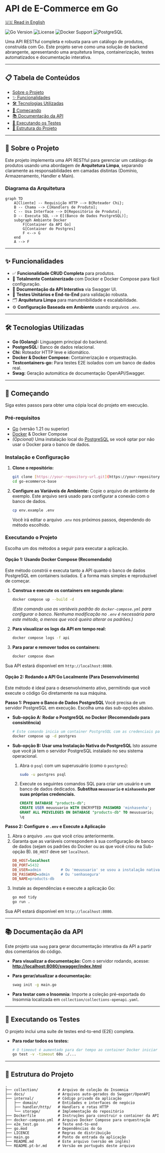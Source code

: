 # API de E-Commerce em Go

[🇺🇸 Read in English](README.md)

![Go Version](https://img.shields.io/badge/Go-1.21%2B-blue.svg)
![License](https://img.shields.io/badge/Licença-MIT-green.svg)
![Docker Support](https://img.shields.io/badge/Docker-Compatível-blue.svg?logo=docker)
![PostgreSQL](https://img.shields.io/badge/Banco_de_Dados-PostgreSQL-blue.svg?logo=postgresql)

Uma API RESTful completa e robusta para um catálogo de produtos, construída com Go. Este projeto serve como uma solução de backend abrangente, apresentando uma arquitetura limpa, containerização, testes automatizados e documentação interativa.

---

## 📋 Tabela de Conteúdos

- [Sobre o Projeto](#-sobre-o-projeto)
- [✨ Funcionalidades](#-funcionalidades)
- [🛠️ Tecnologias Utilizadas](#️-tecnologias-utilizadas)
- [🚀 Começando](#-começando)
- [📚 Documentação da API](#-documentação-da-api)
- [🧪 Executando os Testes](#-executando-os-testes)
- [📁 Estrutura do Projeto](#-estrutura-do-projeto)

---

## 📖 Sobre o Projeto

Este projeto implementa uma API RESTful para gerenciar um catálogo de produtos usando uma abordagem de **Arquitetura Limpa**, separando claramente as responsabilidades em camadas distintas (Domínio, Armazenamento, Handler e Main).

### Diagrama da Arquitetura

```mermaid
graph TD
    A[Cliente] -- Requisição HTTP --> B{Roteador Chi};
    B -- Chama --> C[Handlers de Produto];
    C -- Usa Interface --> D[Repositório de Produto];
    D -- Executa SQL --> E[(Banco de Dados PostgreSQL)];
    subgraph Ambiente Docker
        F[Container da API Go]
        G[Container do Postgres]
        F <--> G
    end
    A --> F
```

---

## ✨ Funcionalidades

-   ✅ **Funcionalidade CRUD Completa** para produtos.
-   🐳 **Totalmente Containerizado** com Docker e Docker Compose para fácil configuração.
-   📄 **Documentação da API Interativa** via Swagger UI.
-   🧪 **Testes Unitários e End-to-End** para validação robusta.
-   🗂️ **Arquitetura Limpa** para manutenibilidade e escalabilidade.
-   ⚙️ **Configuração Baseada em Ambiente** usando arquivos `.env`.

---

## 🛠️ Tecnologias Utilizadas

-   **Go (Golang):** Linguagem principal do backend.
-   **PostgreSQL:** Banco de dados relacional.
-   **Chi:** Roteador HTTP leve e idiomático.
-   **Docker & Docker Compose:** Containerização e orquestração.
-   **Testcontainers-go:** Para testes E2E isolados com um banco de dados real.
-   **Swag:** Geração automática de documentação OpenAPI/Swagger.

---

## 🚀 Começando

Siga estes passos para obter uma cópia local do projeto em execução.

### Pré-requisitos

-   [Go](https://go.dev/dl/) (versão 1.21 ou superior)
-   [Docker](https://www.docker.com/get-started/) & Docker Compose
-   *(Opcional)* Uma instalação local do [PostgreSQL](https://www.postgresql.org/download/) se você optar por não usar o Docker para o banco de dados.

### Instalação e Configuração

1.  **Clone o repositório:**
    ```bash
    git clone [https://your-repository-url.git](https://your-repository-url.git)
    cd go-ecommerce-base
    ```

2.  **Configure as Variáveis de Ambiente:**
    Copie o arquivo de ambiente de exemplo. Este arquivo será usado para configurar a conexão com o banco de dados.
    ```bash
    cp env.example .env
    ```
    Você irá editar o arquivo `.env` nos próximos passos, dependendo do método escolhido.

### Executando o Projeto

Escolha um dos métodos a seguir para executar a aplicação.

#### Opção 1: Usando Docker Compose (Recomendado)
Este método constrói e executa tanto a API quanto o banco de dados PostgreSQL em containers isolados. É a forma mais simples e reproduzível de começar.

1.  **Construa e execute os containers em segundo plano:**
    ```bash
    docker compose up --build -d
    ```
    *(Este comando usa as variáveis padrão do `docker-compose.yml` para configurar o banco. Nenhuma modificação no `.env` é necessária para este método, a menos que você queira alterar os padrões.)*

2.  **Para visualizar os logs da API em tempo real:**
    ```bash
    docker compose logs -f api
    ```

3.  **Para parar e remover todos os containers:**
    ```bash
    docker compose down
    ```
Sua API estará disponível em `http://localhost:8080`.

#### Opção 2: Rodando a API Go Localmente (Para Desenvolvimento)
Este método é ideal para o desenvolvimento ativo, permitindo que você execute o código Go diretamente na sua máquina.

**Passo 1: Prepare o Banco de Dados PostgreSQL**
Você precisa de um servidor PostgreSQL em execução. Escolha uma das sub-opções abaixo.

* **Sub-opção A: Rodar o PostgreSQL no Docker (Recomendado para consistência)**
    ```bash
    # Este comando inicia um container PostgreSQL com as credenciais padrão
    docker compose up -d postgres
    ```

* **Sub-opção B: Usar uma Instalação Nativa do PostgreSQL**
  Isto assume que você já tem o servidor PostgreSQL instalado no seu sistema operacional.
    1.  Abra o `psql` com um superusuário (como o `postgres`):
        ```bash
        sudo -u postgres psql
        ```
    2.  Execute os seguintes comandos SQL para criar um usuário e um banco de dados dedicados. **Substitua `meuusuario` e `minhasenha` por suas próprias credenciais.**
        ```sql
        CREATE DATABASE "products-db";
        CREATE USER meuusuario WITH ENCRYPTED PASSWORD 'minhasenha';
        GRANT ALL PRIVILEGES ON DATABASE "products-db" TO meuusuario;
        \q
        ```

**Passo 2: Configure o `.env` e Execute a Aplicação**
1.  Abra o arquivo `.env` que você criou anteriormente.
2.  Garanta que as variáveis correspondem à sua configuração de banco de dados (sejam os padrões do Docker ou as que você criou na Sub-opção B). `DB_HOST` deve ser `localhost`.
    ```ini
    DB_HOST=localhost
    DB_PORT=5432
    DB_USER=admin         # Ou 'meuusuario' se usou a instalação nativa
    DB_PASSWORD=admin     # Ou 'senhasegura'
    DB_NAME=products-db
    ```
3.  Instale as dependências e execute a aplicação Go:
    ```bash
    go mod tidy
    go run .
    ```
Sua API estará disponível em `http://localhost:8080`.

---

## 📚 Documentação da API

Este projeto usa `swag` para gerar documentação interativa da API a partir dos comentários do código.

-   **Para visualizar a documentação:** Com o servidor rodando, acesse:
    **[http://localhost:8080/swagger/index.html](http://localhost:8080/swagger/index.html)**

-   **Para gerar/atualizar a documentação:**
    ```bash
    swag init -g main.go
    ```

-   **Para testar com o Insomnia:** Importe a coleção pré-exportada do Insomnia localizada em `collection/collections-openapi.yaml`.

---

## 🧪 Executando os Testes

O projeto inclui uma suíte de testes end-to-end (E2E) completa.

-   **Para rodar todos os testes:**
    ```bash
    # O timeout é aumentado para dar tempo ao container Docker iniciar no teste E2E.
    go test -v -timeout 60s ./...
    ```

---

## 📁 Estrutura do Projeto

```
.
├── collection/         # Arquivo de coleção do Insomnia
├── docs/               # Arquivos auto-gerados do Swagger/OpenAPI
├── internal/           # Código privado da aplicação
│   ├── domain/         # Entidades e interfaces de negócio
│   ├── handler/http/   # Handlers e rotas HTTP
│   └── storage/        # Implementação do repositório
├── Dockerfile          # Instruções para construir o container da API
├── docker-compose.yml  # Arquivo Docker Compose para orquestração
├── e2e_test.go         # Teste end-to-end
├── go.mod              # Dependências do Go
├── LICENCE             # Regras de distribuição
├── main.go             # Ponto de entrada da aplicação
├── README.md           # Este arquivo (versão em inglês)
└── README.pt-br.md     # Versão em português deste arquivo
```